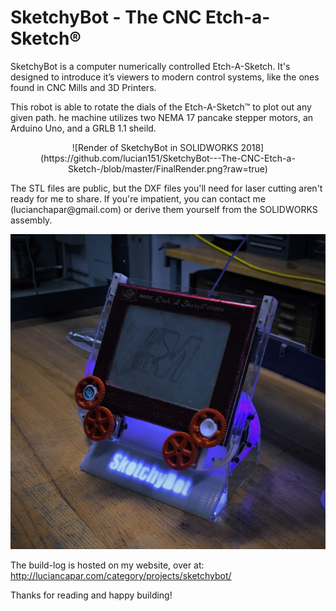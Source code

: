 # SketchyBot - The CNC Etch-a-Sketch®
SketchyBot is a computer numerically controlled Etch-A-Sketch. It's designed to introduce it’s viewers to modern control systems, like the ones found in CNC Mills and 3D Printers. 

This robot is able to rotate the dials of the Etch-A-Sketch™ to plot out any given path. he machine utilizes two NEMA 17 pancake stepper motors, an Arduino Uno, and a GRLB 1.1 sheild.
<p align="center">
![Render of SketchyBot in SOLIDWORKS 2018](https://github.com/lucian151/SketchyBot---The-CNC-Etch-a-Sketch-/blob/master/FinalRender.png?raw=true)
</p>
The STL files are public, but the DXF files you'll need for laser cutting aren't ready for me to share. If you're impatient, you can contact me (lucianchapar@gmail.com) or derive them yourself from the SOLIDWORKS assembly.

<p align="center">
<img width="600" alt="Photo of assembled robot" src="https://github.com/lucian151/SketchyBot/blob/master/Pics/SketchyBot-altangle.jpg">
</p>

The build-log is hosted on my website, over at: http://luciancapar.com/category/projects/sketchybot/

Thanks for reading and happy building!
